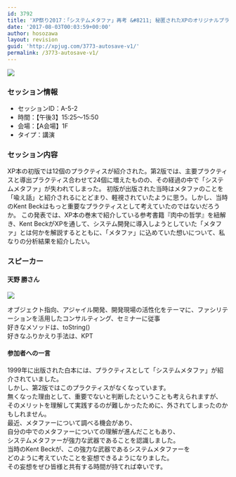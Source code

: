 ```yaml
---
id: 3792
title: 'XP祭り2017：「システムメタファ」再考 &#8211; 秘匿されたXPのオリジナルプラクティス(天野 勝さん)'
date: '2017-08-03T00:03:59+00:00'
author: hosozawa
layout: revision
guid: 'http://xpjug.com/3773-autosave-v1/'
permalink: /3773-autosave-v1/
---
```


![](http://xpjug.com/wp-content/uploads/2017/08/xp2017-sessioin-a5-2.png)

### セッション情報

- セッションID：A-5-2
- 時間：【午後3】15:25～15:50
- 会場：【A会場】1F
- タイプ：講演

### セッション内容

XP本の初版では12個のプラクティスが紹介された。第2版では、主要プラクティスと導出プラクティス合わせて24個に増えたものの、その経過の中で「システムメタファ」が失われてしまった。 初版が出版された当時はメタファのことを「喩え話」と紹介されるにとどまり、軽視されていたように思う。しかし、当時のKent Beckはもっと重要なプラクティスとして考えていたのではないだろうか。 この発表では、XP本の巻末で紹介している参考書籍『肉中の哲学』を紐解き、Kent BeckがXPを通して、システム開発に導入しようとしていた「メタファ」とは何かを解説するとともに、「メタファ」に込めていた想いについて、私なりの分析結果を紹介したい。

### スピーカー

#### 天野 勝さん

![](http://xpjug.com/wp-content/uploads/2017/07/amano-masaru-1024x911.jpg)

オブジェクト指向、アジャイル開発、開発現場の活性化をテーマに<wbr></wbr>、ファシリテーションを活用したコンサルティング、<wbr></wbr>セミナーに従事  
好きなメソッドは、toString()  
好きなふりかえり手法は、KPT


#### 参加者への一言

1999年に出版された白本には、プラクティスとして「システム<wbr></wbr>メタファ」が紹介されていました。  
しかし、第2版ではこのプラクティスがなくなっています。  
無くなった理由として、重要でないと判断したということも考えら<wbr></wbr>れますが、  
そのメリットを理解して実践するのが難しかったために、外されて<wbr></wbr>しまったのかもしれません。  
最近、メタファーについて調べる機会があり、  
自分の中でのメタファーについての理解が進んだこともあり、  
システムメタファーが強力な武器であることを認識しました。  
当時のKent Beckが、この強力な武器であるシステムメタファーを  
どのように考えていたことを妄想できるようになりました。  
その妄想をぜひ皆様と共有する時間が持てれば幸いです。